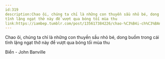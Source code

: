 ```yaml
---
id:319
description:Chao ôi, chúng ta chỉ là những con thuyền sầu nhỏ bé, dong buồm trong cái
tĩnh lặng ngạt thở này để vượt qua bóng tối mùa thu
link:https://iambep.tumblr.com/post/135617384226/chao-%C3%B4i-ch%C3%BAng-ta-ch%E1%BB%89-l%C3%A0-nh%E1%BB%AFng-con-thuy%E1%BB%81n-s%E1%BA%A7u-nh%E1%BB%8F
---
```


Chao ôi, chúng ta chỉ là những con thuyền sầu nhỏ bé, dong buồm trong cái
tĩnh lặng ngạt thở này để vượt qua bóng tối mùa thu

Biển - John Banville